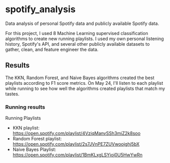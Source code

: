 # spotify_analysis
Data analysis of personal Spotify data and publicly available Spotify data. 

For this project, I used 8 Machine Learning supervised classification algorithms to create new running playlists. I used my own personal listening history, Spotify's API, and several other publicly available datasets to gather, clean, and feature engineer the data. 

## Results 
The KKN, Random Forest, and Naive Bayes algorithms created the best playlists according to F1 score metrics. On May 24, I'll listen to each playlist while running to see how well the algorithms created playlists that match my tastes. 

### Running results 


Running Playlists
- KKN playlist: https://open.spotify.com/playlist/4VziqManvSSh3miZ2k8soo
- Random Forest playlist: https://open.spotify.com/playlist/2s7JVnPE7ZUVwoojghj5bX
- Naive Bayes Playlist: https://open.spotify.com/playlist/1BmKLxgLSYjoj0U5HwYwRn
